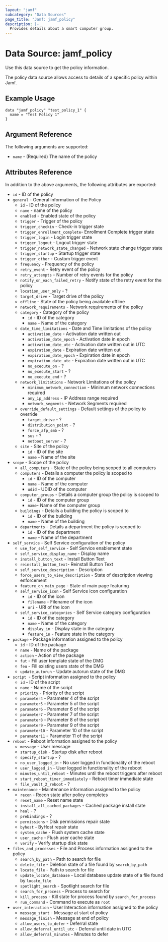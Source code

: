 ```yaml
---
layout: "jamf"
subcategory: "Data Sources"
page_title: "Jamf: jamf_policy"
description: |-
  Provides details about a smart computer group.
---
```


# Data Source: jamf_policy

Use this data source to get the policy information.

The policy data source allows access to details of a specific
policy within Jamf.

## Example Usage

```hcl
data "jamf_policy" "test_policy_1" {
  name = "Test Policy 1"
}
```

## Argument Reference

The following arguments are supported:

* `name`     - (Required) The name of the policy

## Attributes Reference

In addition to the above arguments, the following attributes are exported:

* `id` - ID of the policy
* `general` - General information of the Policy
  * `id` - ID of the policy
  * `name` - name of the policy
  * `enabled` - Enabled state of the policy
  * `trigger` - Trigger of the policy
  * `trigger_checkin` - Check-in trigger state
  * `trigger_enrollment_complete`- Enrollment Complete trigger state
  * `trigger_login` - Login trigger state
  * `trigger_logout` - Logout trigger state
  * `trigger_network_state_changed` - Network state change trigger state
  * `trigger_startup` - Startup trigger state
  * `trigger_other` - Custom trigger event
  * `frequency` - Frequency of the policy
  * `retry_event` - Retry event of the policy
  * `retry_attempts` - Number of retry events for the policy
  * `notify_on_each_failed_retry` - Notify state of the retry event for the policy
  * `location_user_only` - ?
  * `target_drive` - Target drive of the policy
  * `offline` - State of the policy being available offline
  * `network_requirements` - Network requirements of the policy
  * `category` - Category of the policy
    * `id` - ID of the category
    * `name` - Name of the category
  * `date_time_limitations` - Date and Time limitations of the policy
    * `activation_date` - Activation date written out
    * `activation_date_epoch` - Activation date in epoch
    * `activation_date_utc` - Activation date written out in UTC
    * `expiration_date` - Expiration date written out
    * `expiration_date_epoch` - Expiration date in epoch
    * `expiration_date_utc` - Expiration date written out in UTC
    * `no_execute_on` - ?
    * `no_execute_start` - ?
    * `no_execute_end` - ?
  * `network_limitations` - Network Limitations of the policy
    * `minimum_network_connection` - Minimum network connections required
    * `any_ip_address` - IP Address range required
    * `network_segments` - Network Segments required
  * `override_default_settings` - Default settings of the policy to override
    * `target_drive` - ?
    * `distribution_point` - ?
    * `force_afp_smb` - ?
    * `sus` - ?
    * `netboot_server` - ?
  * `site` - Site of the policy
    * `id` - ID of the site
    * `name` - Name of the site
* `scope` - Scope of the policy
  * `all_computers` - State of the policy being scoped to all computers
  * `computers` - Details a computer the policy is scoped to
    * `id` - ID of the computer
    * `name` - Name of the computer
    * `udid` - UDID of the computer
  * `computer_groups` - Details a computer group the policy is scoped to
    * `id` - ID of the computer group
    * `name`- Name of the computer group
  * `buildings` - Details a building the policy is scoped to
    * `id` - ID of the building
    * `name` - Name of the building
  * `departments` - Details a department the policy is scoped to
    * `id` - ID of the department
    * `name` - Name of the department
* `self_service` - Self Service configuration of the policy
  * `use_for_self_service` - Self Service enablement state
  * `self_service_display_name` - Display name
  * `install_button_text` - Install Button Text
  * `reinstall_button_text`- Reinstall Button Text
  * `self_service_description` - Description
  * `force_users_to_view_description` - State of description viewing enforcement
  * `feature_on_main_page` - State of main page featuring
  * `self_service_icon` - Self Service icon configuration
    * `id` - ID of the icon
    * `filename` - Filename of the icon
    * `uri` - URI of the icon
  * `self_service_categories` - Self Service category configuration
    * `id` - ID of the category
    * `name` - Name of the category
    * `display_in` - Display state in the category
    * `feature_in`  - Feature state in the category
* `package` - Package information assigned to the policy
  * `id` - ID of the package
  * `name` - Name of the package
  * `action` - Action of the package
  * `fut` - Fill user template state of the DMG
  * `feu` - Fill existing users state of the DMG
  * `update_autorun` - Update autorun state of the DMG
* `script `- Script information assigned to the policy
  * `id` - ID of the script
  * `name` - Name of the script
  * `priority` - Priority of the script
  * `parameter4` - Parameter 4 of the script
  * `parameter5` - Parameter 5 of the script
  * `parameter6` - Parameter 6 of the script
  * `parameter7` - Parameter 7 of the script
  * `parameter8` - Parameter 8 of the script
  * `parameter9` - Parameter 9 of the script
  * `parameter10` - Parameter 10 of the script
  * `parameter11` - Parameter 11 of the script
* `reboot` - Reboot information assigned to the policy
  * `message` - User message
  * `startup_disk` - Startup disk after reboot
  * `specify_startup` - ?
  * `no_user_logged_in` - No user logged in functionality of the reboot
  * `user_logged_in` - User logged in functionality of the reboot
  * `minutes_until_reboot` - Minutes until the reboot triggers after reboot
  * `start_reboot_timer_immediately` - Reboot timer immediate state
  * `file_vault_2_reboot` - ?
* `maintenance` - Maintenance information assigned to the policy
  * `recon` - Recon state after policy completes
  * `reset_name` - Reset name state
  * `install_all_cached_packages` - Cached package install state
  * `heal` - ?
  * `prebindings` - ?
  * `permissions` - Disk permissions repair state
  * `byhost` - ByHost repair state
  * `system_cache` - Flush system cache state
  * `user_cache` - Flush user cache state
  * `verify` - Verify startup disk state
* `files_and_processes` - File and Process information assigned to the policy
  * `search_by_path` - Path to search for file
  * `delete_file` - Deletion state of a file found by `search_by_path`
  * `locate_file` - Path to search for file
  * `update_locate_database` - Local database update state of a file found by `locate_file`
  * `spotlight_search` - Spotlight search for file
  * `search_for_process` - Process to search for
  * `kill_process` - Kill state for process found by `search_for_process`
  * `run_command` - Command to execute as `root`
* `user_interaction` - User Interaction information assigned to the policy
  * `message_start` - Message at start of policy
  * `message_finish` - Message at end of policy
  * `allow_users_to_defer` - Deferral state
  * `allow_deferral_until_utc` - Deferral until date in UTC
  * `allow_deferral_minutes` - Minutes to defer
